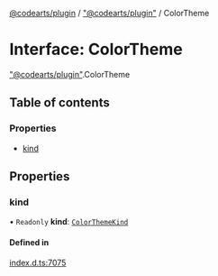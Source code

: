 [@codearts/plugin](../README.md) / ["@codearts/plugin"](../modules/_codearts_plugin_.md) / ColorTheme

# Interface: ColorTheme

["@codearts/plugin"](../modules/_codearts_plugin_.md).ColorTheme

## Table of contents

### Properties

- [kind](codearts_plugin_.ColorTheme.md#kind)

## Properties

### kind

• `Readonly` **kind**: [`ColorThemeKind`](../enums/codearts_plugin_.ColorThemeKind.md)

#### Defined in

[index.d.ts:7075](https://github.com/huaweicloud/cloudide-plugin-api/blob/03c74e5/index.d.ts#L7075)
